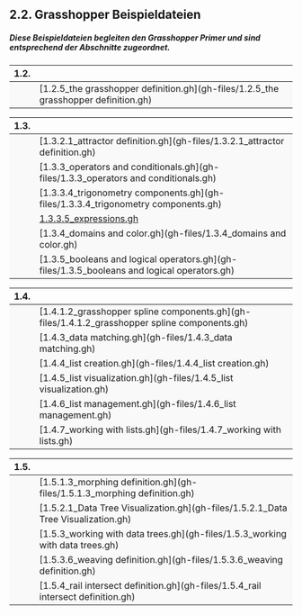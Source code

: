 ## 2.2. Grasshopper Beispieldateien

##### Diese Beispieldateien begleiten den Grasshopper Primer und sind entsprechend der Abschnitte zugeordnet.



<style>
td {background-color: #F9F9F9;}
td:nth-child(2){width:500px;}
</style>

|1.2.||
|--|--|
||[1.2.5_the grasshopper definition.gh](gh-files/1.2.5_the grasshopper definition.gh)

|1.3.||
|--|--|
||[1.3.2.1_attractor definition.gh](gh-files/1.3.2.1_attractor definition.gh)
||[1.3.3_operators and conditionals.gh](gh-files/1.3.3_operators and conditionals.gh)
||[1.3.3.4_trigonometry components.gh](gh-files/1.3.3.4_trigonometry components.gh)
||[1.3.3.5_expressions.gh](gh-files/1.3.3.5_expressions.gh)
||[1.3.4_domains and color.gh](gh-files/1.3.4_domains and color.gh)
||[1.3.5_booleans and logical operators.gh](gh-files/1.3.5_booleans and logical operators.gh)

|1.4.||
|--|--|
||[1.4.1.2_grasshopper spline components.gh](gh-files/1.4.1.2_grasshopper spline components.gh)
||[1.4.3_data matching.gh](gh-files/1.4.3_data matching.gh)
||[1.4.4_list creation.gh](gh-files/1.4.4_list creation.gh)
||[1.4.5_list visualization.gh](gh-files/1.4.5_list visualization.gh)
||[1.4.6_list management.gh](gh-files/1.4.6_list management.gh)
||[1.4.7_working with lists.gh](gh-files/1.4.7_working with lists.gh)

|1.5.||
|--|--|
||[1.5.1.3_morphing definition.gh](gh-files/1.5.1.3_morphing definition.gh)
||[1.5.2.1_Data Tree Visualization.gh](gh-files/1.5.2.1_Data Tree Visualization.gh)
||[1.5.3_working with data trees.gh](gh-files/1.5.3_working with data trees.gh)
||[1.5.3.6_weaving definition.gh](gh-files/1.5.3.6_weaving definition.gh)
||[1.5.4_rail intersect definition.gh](gh-files/1.5.4_rail intersect definition.gh)
